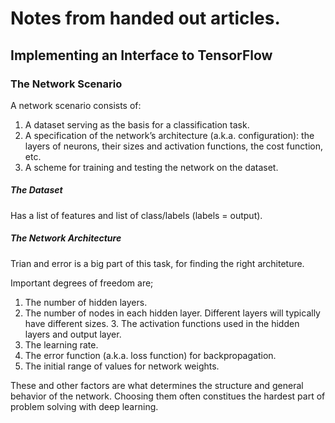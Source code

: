 # Notes from handed out articles.

## Implementing an Interface to TensorFlow
### The Network Scenario
A network scenario consists of:
1. A dataset serving as the basis for a classification task.
2. A specification of the network’s architecture (a.k.a. configuration): the layers of neurons, their sizes and activation functions, the cost function, etc.
3. A scheme for training and testing the network on the dataset.


##### The Dataset
Has a list of features and list of class/labels (labels = output).

##### The Network Architecture
Trian and error is a big part of this task, for finding the right architeture.

Important degrees of freedom are;
1. The number of hidden layers.
2. The number of nodes in each hidden layer. Different layers will typically have different sizes. 3. The activation functions used in the hidden layers and output layer.
4. The learning rate.
5. The error function (a.k.a. loss function) for backpropagation.
6. The initial range of values for network weights.

These and other factors are what determines the structure and general behavior of the network. Choosing them often constitues the hardest part of problem solving with deep learning.



